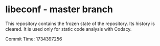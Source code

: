 # libeconf - master branch

This repository contains the frozen state of the repository.
Its history is cleared. It is used only for static code
analysis with Codacy.

Commit Time: 1734397256